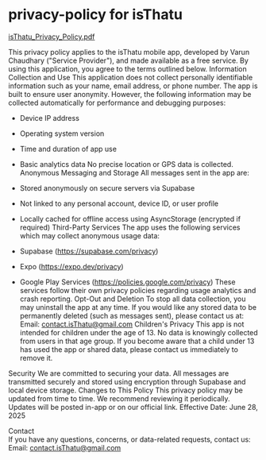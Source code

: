 # privacy-policy for isThatu
[isThatu_Privacy_Policy.pdf](https://github.com/user-attachments/files/20959836/isThatu_Privacy_Policy.pdf)


This privacy policy applies to the isThatu mobile app, developed by Varun Chaudhary ("Service Provider"),
and made available as a free service. By using this application, you agree to the terms outlined below.
Information Collection and Use
This application does not collect personally identifiable information such as your name, email address, or
phone number. The app is built to ensure user anonymity.
However, the following information may be collected automatically for performance and debugging purposes:
- Device IP address
- Operating system version
- Time and duration of app use
- Basic analytics data
No precise location or GPS data is collected.
Anonymous Messaging and Storage
All messages sent in the app are:
- Stored anonymously on secure servers via Supabase
- Not linked to any personal account, device ID, or user profile
- Locally cached for offline access using AsyncStorage (encrypted if required)
Third-Party Services
The app uses the following services which may collect anonymous usage data:
- Supabase (https://supabase.com/privacy)
- Expo (https://expo.dev/privacy)

- Google Play Services (https://policies.google.com/privacy)
These services follow their own privacy policies regarding usage analytics and crash reporting.
Opt-Out and Deletion
To stop all data collection, you may uninstall the app at any time.
If you would like any stored data to be permanently deleted (such as messages sent), please contact us at:
Email: contact.isThatu@gmail.com
Children's Privacy
This app is not intended for children under the age of 13. No data is knowingly collected from users in that
age group. If you become aware that a child under 13 has used the app or shared data, please contact us
immediately to remove it.

Security
We are committed to securing your data. All messages are transmitted securely and stored using encryption
through Supabase and local device storage.
Changes to This Policy
This privacy policy may be updated from time to time. We recommend reviewing it periodically. Updates will
be posted in-app or on our official link.
Effective Date: June 28, 2025

Contact  
If you have any questions, concerns, or data-related requests, contact us:
Email: contact.isThatu@gmail.com
